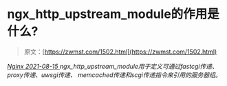 <!--yml
category: 未分类
date: 0001-01-01 00:00:00
-->

# ngx_http_upstream_module的作用是什么?

> 原文：[https://zwmst.com/1502.html](https://zwmst.com/1502.html)

   [ *Nginx* ](https://zwmst.com/nginx)*[ <time datetime="2021-08-15T11:44:28+08:00"> 2021-08-15 </time> ](https://zwmst.com/1502.html)  ngx_http_upstream_module用于定义可通过fastcgi传递、proxy传递、uwsgi传递、 memcached传递和scgi传递指令来引用的服务器组。*